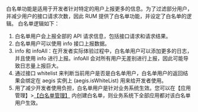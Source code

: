 白名单功能是适用于开发者针对特定的用户上报更多的信息。为了过滤部分用户，并减少用户的接口请求次数，因此 RUM 提供了白名单功能，并设定了白名单的逻辑。
白名单逻辑如下：

1. 白名单用户会上报全部的 API 请求信息，包括接口请求和请求结果。
2. 白名单用户可以使用 info 接口上报数据。
3. info 和 infoAll：在开发者实际体验过程中，白名单用户可以添加更多的日志，并且使用 info 进行上报。infoAll 会对所有用户无差别进行上报，因此可能导致日志量上报巨大。
4. 通过接口 whitelist 来判断当前用户是否是白名单用户，白名单用户的返回结果会绑定在 aegis 实例上 (aegis.isWhiteList) 用来给开发者使用。
5. 用了减少开发者使用负担，白名单用户是针对业务系统生效。您可以在【应用管理】>[【白名单管理】](https://console.cloud.tencent.com/rum/web/group-whitelist-manage) 内创建白名单，则业务系统下全部应用都对该白名单用户生效。